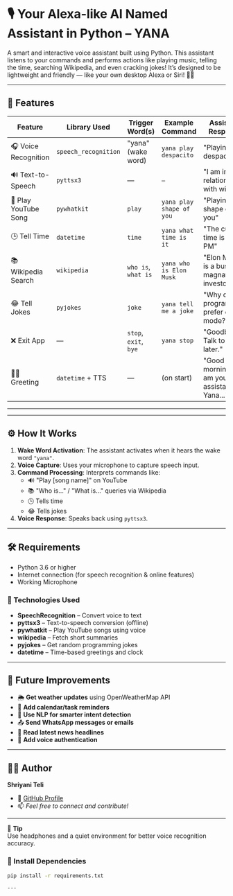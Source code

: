 # 🎙️ Your Alexa-like AI Named Assistant in Python – YANA

A smart and interactive voice assistant built using Python. This assistant listens to your commands and performs actions like playing music, telling the time, searching Wikipedia, and even cracking jokes! It’s designed to be lightweight and friendly — like your own desktop Alexa or Siri! 🧠✨

---

## 🚀 Features

| Feature             | Library Used         | Trigger Word(s)             | Example Command                     | Assistant Response                            |
|---------------------|----------------------|------------------------------|-------------------------------------|-----------------------------------------------|
| 🎧 Voice Recognition | `speech_recognition` | "yana" (wake word)           | `yana play despacito`              | "Playing despacito"                           |
| 🔊 Text-to-Speech    | `pyttsx3`            | —                            | `—`                                | "I am in a relationship with wifi"            |
| 🎵 Play YouTube Song | `pywhatkit`          | `play`                       | `yana play shape of you`           | "Playing shape of you"                        |
| 🕒 Tell Time         | `datetime`           | `time`                       | `yana what time is it`             | "The current time is 03:45 PM"                |
| 📚 Wikipedia Search  | `wikipedia`          | `who is`, `what is`          | `yana who is Elon Musk`            | "Elon Musk is a business magnate and investor." |
| 😂 Tell Jokes        | `pyjokes`            | `joke`                       | `yana tell me a joke`              | "Why do programmers prefer dark mode?..."     |
| ❌ Exit App          | —                    | `stop`, `exit`, `bye`        | `yana stop`                         | "Goodbye! Talk to you later."                 |
| 🙋‍♂️ Greeting         | `datetime` + TTS     | —                            | (on start)                         | "Good morning! I am your assistant Yana..."   |

---


---

## ⚙️ How It Works

1. **Wake Word Activation**: The assistant activates when it hears the wake word `"yana"`.
2. **Voice Capture**: Uses your microphone to capture speech input.
3. **Command Processing**: Interprets commands like:
   - 🔊 "Play [song name]" on YouTube
   - 📚 "Who is..." / "What is..." queries via Wikipedia
   - 🕒 Tells time
   - 😂 Tells jokes
4. **Voice Response**: Speaks back using `pyttsx3`.

---

## 🛠️ Requirements

- Python 3.6 or higher
- Internet connection (for speech recognition & online features)
- Working Microphone


### 🧠 Technologies Used

- **SpeechRecognition** – Convert voice to text
- **pyttsx3** – Text-to-speech conversion (offline)
- **pywhatkit** – Play YouTube songs using voice
- **wikipedia** – Fetch short summaries
- **pyjokes** – Get random programming jokes
- **datetime** – Time-based greetings and clock

---

## 🔮 Future Improvements

- 🌦️ **Get weather updates** using OpenWeatherMap API
- 📅 **Add calendar/task reminders**
- 💬 **Use NLP for smarter intent detection**
- 📤 **Send WhatsApp messages or emails**
- 📰 **Read latest news headlines**
- 🔐 **Add voice authentication**

---

## 🙋‍♀️ Author

**Shriyani Teli**

- 🔗 [GitHub Profile](#)  
- 📫 *Feel free to connect and contribute!*

---

🧠 **Tip**  
Use headphones and a quiet environment for better voice recognition accuracy.

### 🔧 Install Dependencies

```bash
pip install -r requirements.txt

---
